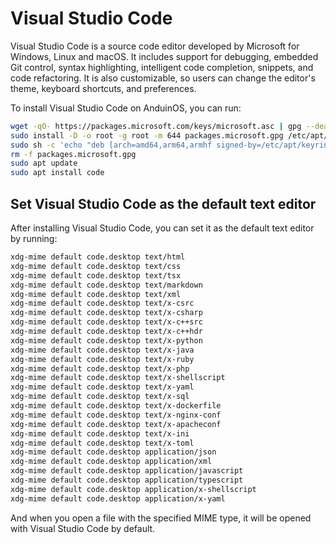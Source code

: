 # Visual Studio Code

Visual Studio Code is a source code editor developed by Microsoft for Windows, Linux and macOS. It includes support for debugging, embedded Git control, syntax highlighting, intelligent code completion, snippets, and code refactoring. It is also customizable, so users can change the editor's theme, keyboard shortcuts, and preferences.

To install Visual Studio Code on AnduinOS, you can run:

```bash
wget -qO- https://packages.microsoft.com/keys/microsoft.asc | gpg --dearmor > packages.microsoft.gpg
sudo install -D -o root -g root -m 644 packages.microsoft.gpg /etc/apt/keyrings/packages.microsoft.gpg
sudo sh -c 'echo "deb [arch=amd64,arm64,armhf signed-by=/etc/apt/keyrings/packages.microsoft.gpg] https://packages.microsoft.com/repos/code stable main" > /etc/apt/sources.list.d/vscode.list'
rm -f packages.microsoft.gpg
sudo apt update
sudo apt install code
```

## Set Visual Studio Code as the default text editor

After installing Visual Studio Code, you can set it as the default text editor by running:

```bash
xdg-mime default code.desktop text/html
xdg-mime default code.desktop text/css
xdg-mime default code.desktop text/tsx
xdg-mime default code.desktop text/markdown
xdg-mime default code.desktop text/xml
xdg-mime default code.desktop text/x-csrc
xdg-mime default code.desktop text/x-csharp
xdg-mime default code.desktop text/x-c++src
xdg-mime default code.desktop text/x-c++hdr
xdg-mime default code.desktop text/x-python
xdg-mime default code.desktop text/x-java
xdg-mime default code.desktop text/x-ruby
xdg-mime default code.desktop text/x-php
xdg-mime default code.desktop text/x-shellscript
xdg-mime default code.desktop text/x-yaml
xdg-mime default code.desktop text/x-sql
xdg-mime default code.desktop text/x-dockerfile
xdg-mime default code.desktop text/x-nginx-conf
xdg-mime default code.desktop text/x-apacheconf
xdg-mime default code.desktop text/x-ini
xdg-mime default code.desktop text/x-toml
xdg-mime default code.desktop application/json
xdg-mime default code.desktop application/xml
xdg-mime default code.desktop application/javascript
xdg-mime default code.desktop application/typescript
xdg-mime default code.desktop application/x-shellscript
xdg-mime default code.desktop application/x-yaml
```

And when you open a file with the specified MIME type, it will be opened with Visual Studio Code by default.
